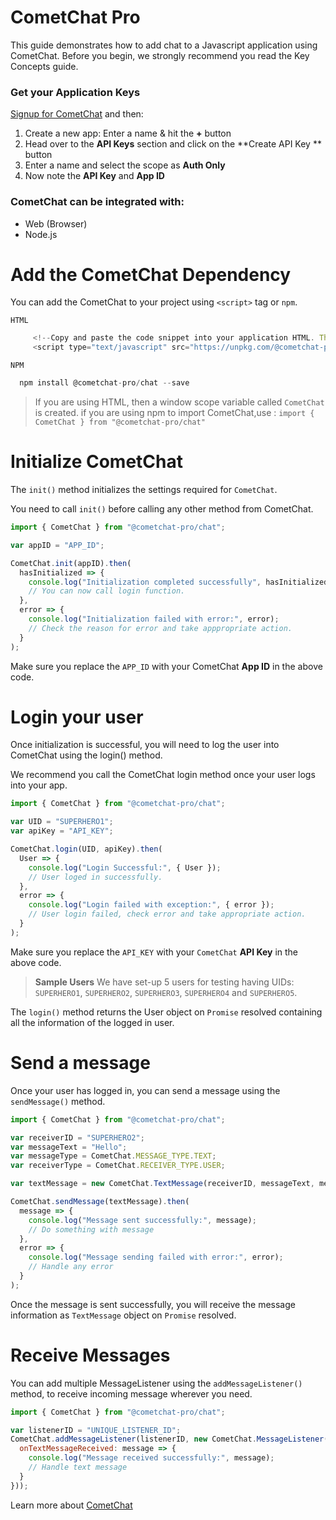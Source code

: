 <div style="width:100%">
	<div style="width:50%; display:inline-block">
		<h1> CometChat Pro</h1> 		
	</div>	
</div>
This guide demonstrates how to add chat to a Javascript application using CometChat. Before you begin, we strongly recommend you read the Key Concepts guide.

### Get your Application Keys

<a href="https://app.cometchat.com" target="_blank">Signup for CometChat</a> and then:

1. Create a new app: Enter a name & hit the **+** button
2. Head over to the **API Keys** section and click on the **Create API Key ** button
3. Enter a name and select the scope as **Auth Only**
4. Now note the **API Key** and **App ID**

### CometChat can be integrated with:
  * Web (Browser)
  * Node.js


# Add the CometChat Dependency

You can add the CometChat to your project using  `<script>` tag or `npm`.

`HTML`

```Javascript
     <!--Copy and paste the code snippet into your application HTML. The code snippet should look like this:-->
     <script type="text/javascript" src="https://unpkg.com/@cometchat-pro/chat/CometChat.js"></script>     
```
`NPM`
```Javascript
  npm install @cometchat-pro/chat --save
```
>If you are using HTML, then a window scope variable called `CometChat` is created.
>if you are using npm to import CometChat,use : 
>`import { CometChat } from "@cometchat-pro/chat"`

# Initialize CometChat
The `init()` method initializes the settings required for `CometChat`.

You need to call `init()` before calling any other method from CometChat.

```Javascript
import { CometChat } from "@cometchat-pro/chat";

var appID = "APP_ID";

CometChat.init(appID).then(
  hasInitialized => {
    console.log("Initialization completed successfully", hasInitialized);
    // You can now call login function.
  },
  error => {
    console.log("Initialization failed with error:", error);
    // Check the reason for error and take apppropriate action.
  }
);
```
Make sure you replace the `APP_ID` with your CometChat **App ID** in the above code.

# Login your user
Once initialization is successful, you will need to log the user into CometChat using the login() method.

We recommend you call the CometChat login method once your user logs into your app.
```Javascript
import { CometChat } from "@cometchat-pro/chat";

var UID = "SUPERHERO1";
var apiKey = "API_KEY";

CometChat.login(UID, apiKey).then(
  User => {
    console.log("Login Successful:", { User });
    // User loged in successfully.
  },
  error => {
    console.log("Login failed with exception:", { error });
    // User login failed, check error and take appropriate action.
  }
);
```
Make sure you replace the `API_KEY` with your `CometChat` **API Key** in the above code.

>**Sample Users**
>We have set-up 5 users for testing having UIDs: `SUPERHERO1`, `SUPERHERO2`, `SUPERHERO3`, `SUPERHERO4` and `SUPERHERO5`.

The `login()` method returns the User object on `Promise` resolved containing all the information of the logged in user.

# Send a message
Once your user has logged in, you can send a message using the `sendMessage()` method.
```Javascript
import { CometChat } from "@cometchat-pro/chat";

var receiverID = "SUPERHERO2";
var messageText = "Hello";
var messageType = CometChat.MESSAGE_TYPE.TEXT;
var receiverType = CometChat.RECEIVER_TYPE.USER;

var textMessage = new CometChat.TextMessage(receiverID, messageText, messageType, receiverType);

CometChat.sendMessage(textMessage).then(
  message => {
    console.log("Message sent successfully:", message);
    // Do something with message
  },
  error => {
    console.log("Message sending failed with error:", error);
    // Handle any error
  }
);
```
Once the message is sent successfully, you will receive the message information as `TextMessage` object on `Promise` resolved.

# Receive Messages
You can add multiple MessageListener using the `addMessageListener()` method, to receive incoming message wherever you need.

```Javascript 
import { CometChat } from "@cometchat-pro/chat";

var listenerID = "UNIQUE_LISTENER_ID";
CometChat.addMessageListener(listenerID, new CometChat.MessageListener({
  onTextMessageReceived: message => {
    console.log("Message received successfully:", message);
    // Handle text message
  }
}));
```
Learn more about <a href="https://docs.pro.cometchat.com/docs/">CometChat</a>

